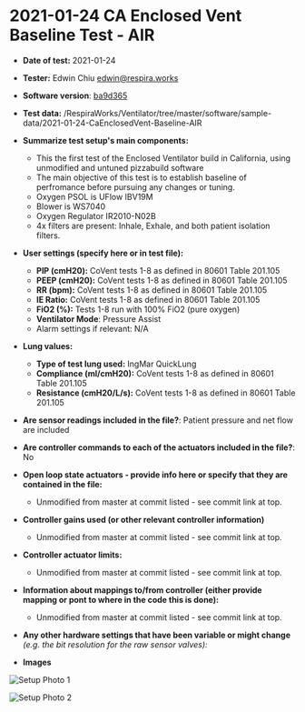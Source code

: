 # 2021-01-24 CA Enclosed Vent Baseline Test - AIR

* **Date of test:** 2021-01-24

* **Tester:** Edwin Chiu edwin@respira.works

* **Software version**: [ba9d365](https://github.com/RespiraWorks/Ventilator/commit/ba9d36569508827b770cb7a36474aeba5220151e)

* **Test data:** /RespiraWorks/Ventilator/tree/master/software/sample-data/2021-01-24-CaEnclosedVent-Baseline-AIR

* **Summarize test setup's main components:**
  * This the first test of the Enclosed Ventilator build in California, using unmodified and untuned pizzabuild software
  * The main objective of this test is to establish baseline of perfromance before pursuing any changes or tuning.
  * Oxygen PSOL is UFlow IBV19M
  * Blower is WS7040
  * Oxygen Regulator IR2010-N02B
  * 4x filters are present: Inhale, Exhale, and both patient isolation filters.

* **User settings (specify here or in test file):**
    * **PIP (cmH20):** CoVent tests 1-8 as defined in 80601 Table 201.105
    * **PEEP (cmH20):** CoVent tests 1-8 as defined in 80601 Table 201.105
    * **RR (bpm):** CoVent tests 1-8 as defined in 80601 Table 201.105
    * **IE Ratio:** CoVent tests 1-8 as defined in 80601 Table 201.105
    * **FiO2 (%):** Tests 1-8 run with 100% FiO2 (pure oxygen)
    * **Ventilator Mode**: Pressure Assist
    * Alarm settings if relevant: N/A

* **Lung values:**
    * **Type of test lung used:** IngMar QuickLung
    * **Compliance (ml/cmH20):** CoVent tests 1-8 as defined in 80601 Table 201.105
    * **Resistance (cmH20/L/s):** CoVent tests 1-8 as defined in 80601 Table 201.105
* **Are sensor readings included in the file?**: Patient pressure and net flow are included

* **Are controller commands to each of the actuators included in the file?**: No

* **Open loop state actuators - provide info here or specify that they are contained in the file:**
    * Unmodified from master at commit listed - see commit link at top.

* **Controller gains used (or other relevant controller information)**
    * Unmodified from master at commit listed - see commit link at top.

* **Controller actuator limits:**
	* Unmodified from master at commit listed - see commit link at top.

* **Information about mappings to/from controller (either provide mapping or pont to where in the code this is done):**
    * Unmodified from master at commit listed - see commit link at top.

* **Any other hardware settings that have been variable or might change** *(e.g. the bit resolution for the raw sensor valves):*


* **Images**

![Setup Photo 1](SetupPhoto1.jpg)

![Setup Photo 2](SetupPhoto2.jpg)
